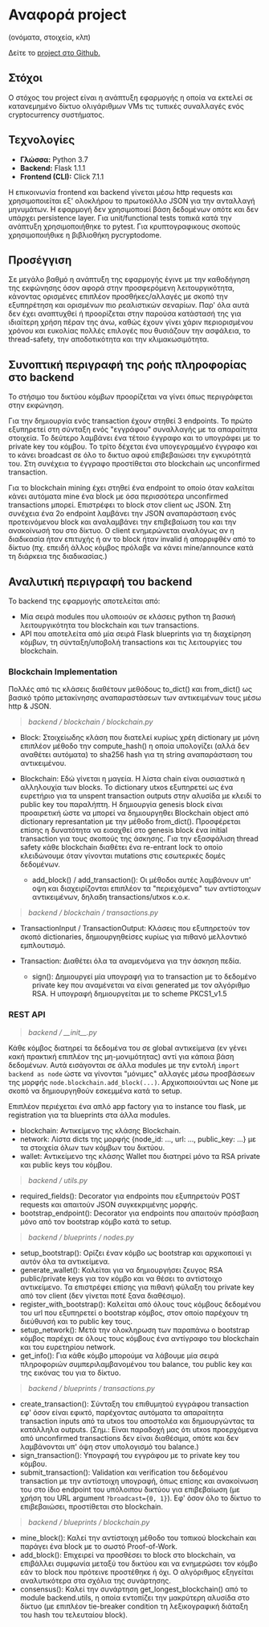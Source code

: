 # Αναφορά project 
(ονόματα, στοιχεία, κλπ)

Δείτε το [project στο Github.](https://github.com/ZeptrodOglyvox/noobcash_omadara)

## Στόχοι
Ο στόχος του project είναι η ανάπτυξη εφαρμογής η οποία να εκτελεί σε κατανεμημένο δίκτυο ολιγάριθμων 
VMs τις τυπικές συναλλαγές ενός cryptocurrency συστήματος.

## Τεχνολογίες
- **Γλώσσα:** Python 3.7
- **Backend:** Flask 1.1.1
- **Frontend (CLI):** Click 7.1.1

Η επικοινωνία frontend και backend γίνεται μέσω http requests και χρησιμοποιείται εξ' ολοκλήρου το πρωτοκόλλο
JSON για την ανταλλαγή μηνυμάτων. Η εφαρμογή δεν χρησιμοποιεί βάση δεδομένων οπότε και δεν υπάρχει persistence
layer. Για unit/functional tests τοπικά κατά την ανάπτυξη χρησιμοποιήθηκε το pytest. Για κρυπτογραφικους
σκοπούς χρησιμοποιήθικε η βιβλιοθήκη pycryptodome.

## Προσέγγιση
Σε μεγάλο βαθμό η ανάπτυξη της εφαρμογής έγινε με την καθοδήγηση της εκφώνησης όσον αφορά στην προσφερόμενη
λειτουργικότητα, κάνοντας ορισμένες επιπλέον προσθήκες/αλλαγές με σκοπό την εξυπηρέτηση και ορισμένων πιο
ρεαλιστικών σεναρίων. Παρ' όλα αυτά δεν έχει αναπτυχθεί ή προορίζεται στην παρούσα κατάστασή της
για ιδιαίτερη χρήση πέραν της άνω, καθώς έχουν γίνει χάριν περιορισμένου χρόνου και ευκολίας πολλές επιλογές
που θυσιάζουν την ασφάλεια, το thread-safety, την αποδοτικότητα και την κλιμακωσιμότητα.

## Συνοπτική περιγραφή της ροής πληροφορίας στο backend
Το στήσιμο του δικτύου κόμβων προορίζεται να γίνει όπως περιγράφεται στην εκφώνηση.

Για την δημιουργία ενός transaction έχουν στηθεί 3 endpoints. Το πρώτο εξυπηρετεί στη σύνταξη 
ενός "εγγράφου" συναλλαγής με τα απαραίτητα στοιχεία. Το δεύτερο λαμβάνει ένα τέτοιο έγγραφο και το υπογράφει
με το private key του κόμβου. Το τρίτο δέχεται ένα υπογεγραμμένο έγγραφο και το κάνει broadcast σε όλο το δικτυο
αφού επιβεβαιώσει την εγκυρότητά του. Στη συνέχεια το έγγραφο προστίθεται στο blockchain ως unconfirmed transaction.

Για το blockchain mining έχει στηθεί ένα endpoint το οποίο όταν καλείται κάνει αυτόματα mine ένα block με 
όσα περισσότερα unconfirmed transactions μπορεί. Επιστρέφει το block στον client ως JSON. Στη συνέχεια ένα 
2ο endpoint λαμβάνει την JSON αναπαράσταση ενός προτεινόμενου block και αναλαμβάνει την επιβεβαίωση του 
και την ανακοίνωσή του στο δίκτυο. Ο client ενημερώνεται αναλόγως αν η διαδικασία ήταν επιτυχής ή αν το block ήταν invalid 
ή απορριφθέν από το δίκτυο (πχ. επειδή άλλος κόμβος πρόλαβε να κάνει mine/announce κατά τη διάρκεια της διαδικασίας.)

## Αναλυτική περιγραφή του backend
Το backend της εφαρμογής αποτελείται από:
- Μία σειρά modules που υλοποιούν σε κλάσεις python τη βασική λειτουργικότητα του blockchain και των transactions.
- API που αποτελείτα από μία σειρά Flask blueprints για τη διαχείρηση κόμβων,
τη σύνταξη/υποβολή transactions και τις λειτουργίες του blockchain.

### Blockchain Implementation
Πολλές από τις κλάσεις διαθέτουν μεθόδους to_dict() και from_dict() ως βασικό τρόπο μετακίνησης αναπαραστάσεων
των αντικειμένων τους μέσω http & JSON.

> _backend / blockchain / blockchain.py_

- Block: Στοιχείωδης κλάση που διατελεί κυρίως χρέη dictionary με μόνη επιπλέον μέθοδο την compute_hash() η
οποία υπολογίζει (αλλά δεν αναθέτει αυτόματα) το sha256 hash για τη string αναπαράσταση του αντικειμένου.

- Blockchain: Εδώ γίνεται η μαγεία. Η λίστα chain είναι ουσιαστικά η αλληλουχία των blocks. To dictionary utxos 
εξυπηρετεί ως ένα ευρετήριο για τα unspent transaction outputs στην αλυσίδα με κλειδί το public key του παραλήπτη. 
Η δημιουργία genesis block είναι προαιρετική ώστε να μπορεί να δημιουργηθει Blockchain object από dictionary 
represantation με την μέθοδο from_dict(). Προσφέρεται επίσης η δυνατότητα να εισαχθεί στο genesis block ένα
initial transaction για τους σκοπούς της άσκησης. Για την εξασφάλιση thread safety κάθε blockchain διαθέτει 
ένα re-entrant lock το οποίο κλειδώνουμε όταν γίνονται mutations στις εσωτερικές δομές δεδομένων.
  * add_block() / add_transaction(): Οι μέθοδοι αυτές λαμβάνουν υπ' οψη και διαχειρίζονται επιπλέον τα "περιεχόμενα"
  των αντίστοιχων αντικειμένων, δηλαδη transactions/utxos κ.ο.κ.

> _backend / blockchain / transactions.py_

- TransactionInput / TransactionOutput: Κλάσεις που εξυπηρετούν τον σκοπό dictionaries, δημιουργηθείσες κυρίως
για πιθανό μελλοντικό εμπλουτισμό.

- Transaction: Διαθέτει όλα τα αναμενόμενα για την άσκηση πεδία.
  * sign(): Δημιουργεί μία υπογραφή για το transaction με το δεδομένο private key που αναμένεται να είναι generated
  με τον αλγόριθμο RSA. H υπογραφή δημιουργείται με το scheme PKCS1_v1.5
  
### REST API
> _backend / \_\_init\_\_.py_

Κάθε κόμβος διατηρεί τα δεδομένα του σε global αντικείμενα (εν γένει κακή πρακτική επιπλέον της μη-μονιμότητας) 
αντί για κάποια βάση δεδομένων. Αυτά εισάγονται σε άλλα modules με την εντολή `import backend as node` ώστε να 
γίνονται "μόνιμες" αλλαγές μέσω προσβάσεων της μορφής `node.blockchain.add_block(...)`. Αρχικοποιούνται ως None
με σκοπό να δημιουργηθούν εσκεμμένα κατά το setup.

Επιπλέον περιέχεται ένα απλό app factory για το instance του flask, με registration για τα blueprints στα άλλα
modules.

- blockchain: Αντικείμενο της κλάσης Blockchain.
- network: Λίστα dicts της μορφής {node_id: ..., url: ..., public_key: ...} με τα στοιχεία όλων των κόμβων
του δικτύου.
- wallet: Αντικείμενο της κλάσης Wallet που διατηρεί μόνο τα RSA private και public keys του κόμβου.

> _backend / utils.py_

- required_fields(): Decorator για endpoints που εξυπηρετούν POST requests και απαιτούν JSON συγκεκριμένης μορφής.
- bootstrap_endpoint(): Decorator για endpoints που απαιτούν πρόσβαση μόνο από τον bootstrap κόμβο κατά το setup.

> _backend / blueprints / nodes.py_
- setup_bootstrap(): Ορίζει έναν κόμβο ως bootstrap και αρχικοποιεί γι αυτόν όλα τα αντικείμενα.
- generate_wallet(): Καλείται για να δημιουργήσει ζευγος RSA public/private keys για τον κόμβο και να θέσει το
αντίστοιχο αντικείμενο. Τα επιστρέφει επίσης για πιθανή φύλαξη του private key από τον client (δεν γίνεται ποτέ ξανα
διαθέσιμο).
- register_with_bootstrap(): Καλείται από όλους τους κόμβους δεδομένου του url που εξυπηρετεί ο bootstrap κόμβος, στον
οποίο παρέχουν τη διεύθυνσή και το public key τους.
- setup_network(): Μετά την ολοκληρωση των παραπάνω ο bootstrap κόμβος παρέχει σε όλους τους κόμβους ένα αντίγραφο
του blockchain και του ευρετηρίου network.
- get_info(): Για κάθε κόμβο μπορούμε να λάβουμε μία σειρά πληροφοριών συμπεριλαμβανομένου του balance, του public key 
και της εικόνας του για το δίκτυο.

> _backend / blueprints / transactions.py_

- create_transaction(): Σύνταξη του επιθυμητού εγγράφου transaction εφ' όσον είναι εφικτό, παρέχοντας
αυτόματα τα απαραίτητα transaction inputs από τα utxos του αποστολέα και δημιουργώντας τα κατάλληλα outputs.
(Σημ.: Είναι παραδοχή μας ότι utxos προερχόμενα από unconfirmed transactions δεν είναι διαθέσιμα, οπότε και δεν
λαμβάνονται υπ' όψη στον υπολογισμό του balance.)
- sign_transaction(): Υπογραφή του εγγράφου με το private key του κόμβου.
- submit_transaction(): Validation και verification του δεδομένου transaction με την αντίστοιχη υπογραφή,
όπως επίσης και ανακοίνωση του στο ίδιο endpoint του υπόλοιπου δικτύου για επιβεβαίωση (με χρήση του URL argument
`?broadcast={0, 1}`). Eφ' όσον όλο το δίκτυο το επιβεβαιώσει, προστίθεται στο blockchain.

> _backend / blueprints / blockchain.py_

- mine_block(): Καλεί την αντίστοιχη μέθοδο του τοπικού blockchain και παράγει ένα block με το σωστό Proof-of-Work.
- add_block(): Επιχειρεί να προσθέσει το block στο blockchain, να επιβάλλει συμφωνία μεταξύ του δικτύου και να ενημερώσει
τον κόμβο εάν το block που πρότεινε προστέθηκε ή όχι. Ο αλγόριθμος εξηγείται αναλυτικότερα στα σχόλια της συνάρτησης.
- consensus(): Καλεί την συνάρτηση get_longest_blockchain() από το module backend.utils, η οποία εντοπίζει την
μακρύτερη αλυσίδα στο δίκτυο (με επιπλέον tie-breaker condition τη λεξικογραφική διάταξη του hash του τελευταίου 
block).

